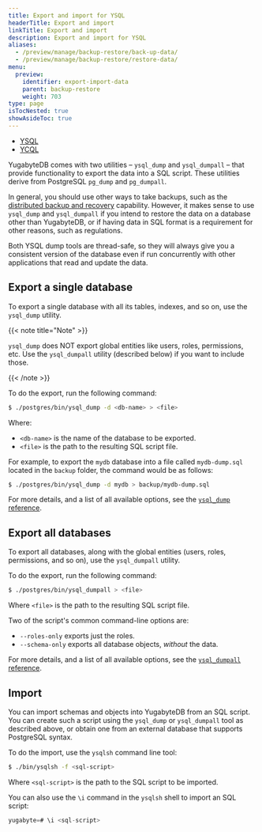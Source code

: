 ```yaml
---
title: Export and import for YSQL
headerTitle: Export and import
linkTitle: Export and import
description: Export and import for YSQL
aliases:
  - /preview/manage/backup-restore/back-up-data/
  - /preview/manage/backup-restore/restore-data/
menu:
  preview:
    identifier: export-import-data
    parent: backup-restore
    weight: 703
type: page
isTocNested: true
showAsideToc: true
---
```


<ul class="nav nav-tabs-alt nav-tabs-yb">
  <li >
    <a href="../export-import-data/" class="nav-link active">
      <i class="icon-postgres" aria-hidden="true"></i>
      YSQL
    </a>
  </li>
  <li >
    <a href="../export-import-data-ycql/" class="nav-link">
      <i class="icon-cassandra" aria-hidden="true"></i>
      YCQL
    </a>
  </li>
</ul>

YugabyteDB comes with two utilities – `ysql_dump` and `ysql_dumpall` – that provide functionality to export the data into a SQL script. These utilities derive from PostgreSQL `pg_dump` and `pg_dumpall`.

In general, you should use other ways to take backups, such as the [distributed backup and recovery](../snapshot-ysql/) capability. However, it makes sense to use `ysql_dump` and `ysql_dumpall` if you intend to restore the data on a database other than YugabyteDB, or if having data in SQL format is a requirement for other reasons, such as regulations.

Both YSQL dump tools are thread-safe, so they will always give you a consistent version of the database even if run concurrently with other applications that read and update the data.

## Export a single database

To export a single database with all its tables, indexes, and so on, use the `ysql_dump` utility.

{{< note title="Note" >}}

`ysql_dump` does NOT export global entities like users, roles, permissions, etc. Use the `ysql_dumpall` utility (described below) if you want to include those.

{{< /note >}}

To do the export, run the following command:

```sh
$ ./postgres/bin/ysql_dump -d <db-name> > <file>
```

Where:

* `<db-name>` is the name of the database to be exported.
* `<file>` is the path to the resulting SQL script file.

For example, to export the `mydb` database into a file called `mydb-dump.sql` located in the `backup` folder, the command would be as follows:

```sh
$ ./postgres/bin/ysql_dump -d mydb > backup/mydb-dump.sql
```

For more details, and a list of all available options, see the [`ysql_dump` reference](../../../admin/ysql-dump/).

## Export all databases

To export all databases, along with the global entities (users, roles, permissions, and so on), use the `ysql_dumpall` utility.

To do the export, run the following command:

```sh
$ ./postgres/bin/ysql_dumpall > <file>
```

Where `<file>` is the path to the resulting SQL script file.

Two of the script's common command-line options are:

* `--roles-only` exports just the roles.
* `--schema-only` exports all database objects, _without_ the data.

For more details, and a list of all available options, see the [`ysql_dumpall` reference](../../../admin/ysql-dumpall/).

## Import

You can import schemas and objects into YugabyteDB from an SQL script. You can create such a script using the `ysql_dump` or `ysql_dumpall` tool as described above, or obtain one from an external database that supports PostgreSQL syntax.

To do the import, use the `ysqlsh` command line tool:

```sh
$ ./bin/ysqlsh -f <sql-script>
```

Where `<sql-script>` is the path to the SQL script to be imported.

You can also use the `\i` command in the `ysqlsh` shell to import an SQL script:

```sql
yugabyte=# \i <sql-script>
```
